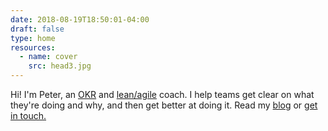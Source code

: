 ```yaml
---
date: 2018-08-19T18:50:01-04:00
draft: false
type: home
resources:
  - name: cover
    src: head3.jpg
---
```


Hi! I'm Peter, an [OKR](/okr-consulting) and [lean/agile](/cv) coach. I help teams get clear on what they're doing and why, and then get better at doing it. Read my <a href="/blog">blog</a> or <a href="/contact">get in touch.</a>
